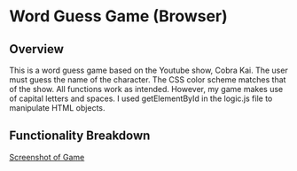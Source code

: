 # Word Guess Game (Browser)

<!-- TODO: add one sentence overview here of your progress -->

## Overview

<!-- TODO: add a description of your assignment, theme, approach, and solution here -->
This is a word guess game based on the Youtube show, Cobra Kai. The user must guess the name of the character. The CSS color scheme matches that of the show. All functions work as intended. However, my game makes use of capital letters and spaces. I used getElementById in the logic.js file to manipulate HTML objects.

## Functionality Breakdown
<!-- TODO: update this to your screenshot, gif, etc. demonstrating functionality. add any additional explanation below -->
[Screenshot of Game](images/screenshot1.png)

